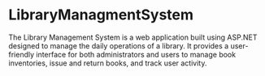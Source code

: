 # LibraryManagmentSystem
The Library Management System is a web application built using ASP.NET designed to manage the daily operations of a library. It provides a user-friendly interface for both administrators and users to manage book inventories, issue and return books, and track user activity. 
